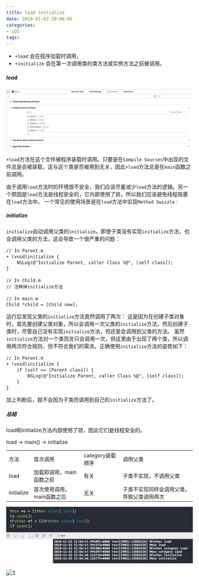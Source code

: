 ```yaml
---
title: load initialize
date: 2019-01-03 20:06:05
categories:
- iOS
tags:
---
```


- `+load` 会在程序加载时调用，
- `+initialize` 会在第一次调用类的类方法或实例方法之前被调用。

##### load

![1](iOS-load/1.jpg)

`+load`方法在这个文件被程序装载时调用。只要是在`Compile Sources`中出现的文件总是会被装载，这与这个类是否被用到无关，因此`+load`方法总是在`main`函数之前调用。

由于调用`load`方法时的环境很不安全，我们应该尽量减少`load`方法的逻辑。另一个原因是`load`方法是线程安全的，它内部使用了锁，所以我们应该避免线程阻塞在`load`方法中。
一个常见的使用场景是在`load`方法中实现`Method Swizzle：`

##### initialize

`initialize`自动调用父类的`initialize`。即使子类没有实现`initialize`方法，也会调用父类的方法，这会导致一个很严重的问题：

```
// In Parent.m
+ (void)initialize {
    NSLog(@"Initialize Parent, caller Class %@", [self class]);
}

// In Child.m
// 注释掉initialize方法

// In main.m
Child *child = [Child new];
```
运行后发现父类的`initialize`方法竟然调用了两次：
这是因为在创建子类对象时，首先要创建父类对象，所以会调用一次父类的`initialize`方法，然后创建子类时，尽管自己没有实现`initialize`方法，但还是会调用到父类的方法。
虽然`initialize`方法对一个类而言只会调用一次，但这里由于出现了两个类，所以调用两次符合规则，但不符合我们的需求。正确使用`initialize`方法的姿势如下：
```
// In Parent.m
+ (void)initialize {
    if (self == [Parent class]) {
        NSLog(@"Initialize Parent, caller Class %@", [self class]);
    }
}
```
加上判断后，就不会因为子类而调用到自己的`initialize`方法了。

##### 总结

load和initialize方法内部使用了锁，因此它们是线程安全的。

load -> main() -> initialize



|      |          |            |    |
| ---- | -------- | ---------- |---|
| 方法 | 首次调用 | category装载顺序  | 调用父类 |
| load | 加载即调用，main函数之前 | 有关 | 子类不实现，不调用父类 |
| initialize | 首次使用调用，main函数之后 | 无关 | 子类不实现同样会调用父类，导致父类调用两次 |



![2](iOS-load/2.png)

![3](http://ww4.sinaimg.cn/large/006tNc79ly1g4mcrp7gwlj314i0k442b.jpg)